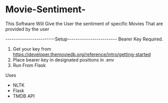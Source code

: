 # Movie-Sentiment-
This Software Will Give the User the sentiment of specific Movies That are provided by the user

------------------------Setup------------------------
Bearer Key Required. 
1. Get your key from https://developer.themoviedb.org/reference/intro/getting-started
2. Place bearer key in designated positions in .env
3. Run From Flask



Uses 
- NLTK
- Flask
- TMDB API
